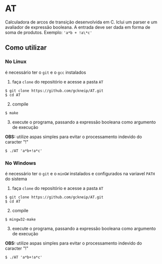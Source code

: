 # AT

Calculadora de arcos de transição desenvolvida em C. Iclui um parser e um avaliador de expressão booleana.
A entrada deve ser dada em forma de soma de produtos. Exemplo: `'a*b + !a\*c'`

## Como utilizar

### No Linux
é necessário ter o `git` e o `gcc` instalados
1) faça `clone` do repositório e acesse a pasta `AT`
```
$ git clone https://github.com/gckneip/AT.git
$ cd AT
```
2) compile
```
$ make
```
3) execute o programa, passando a expressão booleana como argumento de execução

**OBS:** utilize aspas simples para evitar o processamento indevido do caracter "!"
```
$ ./AT 'a*b+!a*c'
```

### No Windows
é necessário ter o `git` e o `minGW` instalados e configurados na variavel `PATH` do sistema
1) faça `clone` do repositório e acesse a pasta `AT`
```
$ git clone https://github.com/gckneip/AT.git
$ cd AT
```
2) compile
```
$ mingw32-make
```
3) execute o programa, passando a expressão booleana como argumento de execução

**OBS:** utilize aspas simples para evitar o processamento indevido do caracter "!"
```
$ ./AT 'a*b+!a*c'
```
